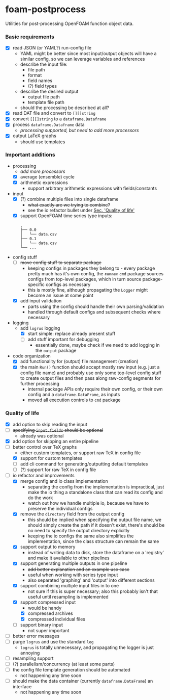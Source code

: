 # foam-postprocess

Utilities for post-processing OpenFOAM function object data.

### Basic requirements

- [x] read JSON (or YAML?) run-config file
	- YAML might be better since most input/output objects will have a similar
	  config, so we can leverage variables and references
	- describe the input file:
		- file path
		- format
		- field names
		- (?) field types
	- describe the desired output
		- output file path
		- template file path
	- should the processing be described at all?
- [x] read DAT file and convert to `[][]string`
- [x] convert `[][]string` to a `dataframe.Dataframe`
- [x] process `dataframe.Dataframe` data
	- *processing supported, but need to add more processors*
- [x] output LaTeX graphs
	- should use templates

### Important additions

- processing
	- *add more processors*
	- [x] average (ensemble) cycle
	- [x] arithmetic expressions
		- support arbitrary arithmetic expressions with fields/constants
- input
	- [x] (?) combine multiple files into single dataframe
        - ~~what exactly are we trying to combine?~~
        - see the io refactor bullet under [Sec. 'Quality of life'](#quality-of-life) 
	- [x] support OpenFOAM time series type inputs:
		```
		.
		├── 0.0
		│   └── data.csv
		├── 0.1
		│   └── data.csv
		└── ...
		```
- config stuff
	- [ ] ~~move config stuff to separate package~~
		- keeping configs in packages they belong to - every package pretty
		  much has it's own config, the ~~`runner`~~ `cmd` package sources
		  configs from top-level packages, which in turn source package-specific
		  configs as necessary
		- this is mostly fine, although propagating the `Logger` might become
		  an issue at some point
	- [x] add input validation
		- parts using the config should handle their own parsing/validation
		- handled through default configs and subsequent checks where necessary
- logging
	- add `logrus` logging
		- [x] start simple: replace already present stuff
		- [ ] add stuff important for debugging
			- essentially done, maybe check if we need to add logging in
			  the `output` package
- code organization
	- [x] add functionality for (output) file management (creation)
	- [x] the main `Run()` function should accept mostly raw input
		(e.g. just a config file name) and probably use only some top-level
		config stuff to create output files and then pass along raw-config
		segments for further processing
		- internal package APIs only require their own config, or their own
		  config and a `dataframe.DataFrame`, as inputs
		- moved all execution controls to `cmd` package

### Quality of life

- [x] add option to skip reading the input
- [ ] ~~specifying `input.fields` should be optional~~
	- already was optional
- [x] add option for skipping an entire pipeline
- [ ] better control over TeX graphs
	- either custom templates, or support raw TeX in config file
	- [x] support for custom templates
	- [ ] add cli command for generating/outputting default templates
	- [ ] (?) support for raw TeX in config file
- [ ] io refactor and improvements
    - [x] merge config and io class implementation
        - separating the config from the implementation is impractical, just
          make the io thing a standalone class that can read its config
          and do the work
        - watch out how we handle multiple io, because we have to preserve the
          individual configs
    - [x] remove the `directory` field from the output config
        - this should be implied when specifying the output file name, we
          should simply create the path if it doesn't exist, there's should
          be no need to specify the output directory explicitly
        - keeping the io configs the same also simplifies the implementation,
          since the class structure can remain the same
	- [x] support output to memory
		- instead of writing data to disk, store the dataframe on a 'registry'
          and make it available to other pipelines
	- [x] support generating multiple outputs in one pipeline
		- ~~add better explanation and an example use case~~
		- useful when working with series type input
        - also separated 'graphing' and 'output' into different sections
	- [x] support combining multiple input files in to one
        - not sure if this is super necessary; also this probably isn't that
          useful until resampling is implemented
    - [x] support compressed input
        - would be handy
        - [x] compressed archives
        - [x] compressed individual files
    - [ ] support binary input
        - not super important
- [ ] better error messages
- [ ] purge `logrus` and use the standard `log`
    - `logrus` is totally unnecessary, and propagating the logger is just annoying
- [ ] resampling support
- [ ] (?) parallelism/concurrency (at least some parts)
- [ ] the config file template generation should be automated
    - not happening any time soon
- [ ] should make the data container (currently `dataframe.DataFrame`) an interface
    - not happening any time soon
